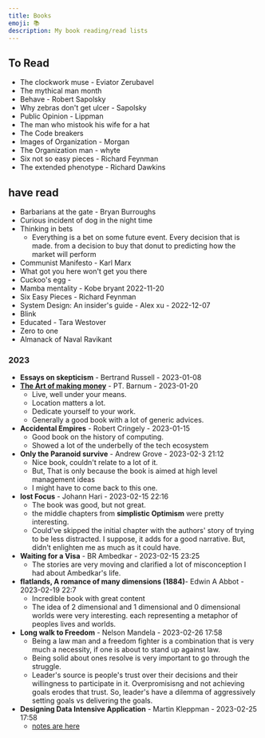 ```yaml
---
title: Books
emoji: 📚
description: My book reading/read lists
---
```


## To Read

- The clockwork muse - Eviator Zerubavel
- The mythical man month
- Behave - Robert Sapolsky
- Why zebras don't get ulcer - Sapolsky
- Public Opinion - Lippman
- The man who mistook his wife for a hat
- The Code breakers
- Images of Organization - Morgan
- The Organization man - whyte
- Six not so easy pieces - Richard Feynman
- The extended phenotype - Richard Dawkins


## have read

- Barbarians at the gate - Bryan Burroughs
- Curious incident of dog in the night time
- Thinking in bets 
  - Everything is a bet on some future event. Every decision that is made. from a decision to buy that donut to predicting how the market will perform
- Communist Manifesto - Karl Marx
- What got you here won't get you there
- Cuckoo's egg -
- Mamba mentality - Kobe bryant  2022-11-20
- Six Easy Pieces - Richard Feynman
- System Design: An insider's guide - Alex xu - 2022-12-07
- Blink
- Educated - Tara Westover
- Zero to one
- Almanack of Naval Ravikant 

### 2023
- __Essays on skepticism__ - Bertrand Russell - 2023-01-08
- [__The Art of making money__](https://www.gutenberg.org/files/8581/8581-h/8581-h.htm#link2H_4_0001) -  PT. Barnum - 2023-01-20
  - Live, well under your means.
  - Location matters a lot.
  - Dedicate yourself to your work.
  - Generally a good book with a lot of generic advices.
- __Accidental Empires__ - Robert Cringely - 2023-01-15
  - Good book on the history of computing.
  - Showed a lot of the underbelly of the tech ecosystem
- __Only the Paranoid survive__ - Andrew Grove - 2023-02-3 21:12
  - Nice book, couldn't relate to a lot of it.
  - But, That is only because the book is aimed at high level management ideas
  - I might have to come back to this one.
- __lost Focus__ - Johann Hari - 2023-02-15 22:16
  - The book was good, but not great.
  - the middle chapters from __simplistic Optimism__ were pretty interesting.
  - Could've skipped the initial chapter with the authors' story of trying to be less distracted. I suppose, it adds for a good narrative. But, didn't enlighten me as much as it could have.
- __Waiting for a Visa__ - BR Ambedkar - 2023-02-15 23:25
  - The stories are very moving and clarified a lot of misconception I had about Ambedkar's life.
- __flatlands, A romance of many dimensions (1884)__- Edwin A Abbot - 2023-02-19 22:7
  - Incredible book with great content
  - The idea of 2 dimensional and 1 dimensional and 0 dimensional worlds were very interesting. each representing a metaphor of peoples lives and worlds.
- __Long walk to Freedom__ - Nelson Mandela - 2023-02-26 17:58
  - Being a law man and a freedom fighter is a combination that is very much a necessity, if one is about to stand up against law.
  - Being solid about ones resolve is very important to go through the struggle.
  - Leader's source is people's trust over their decisions and their willingness to participate in it. Overpromisisng and not achieving goals erodes that trust. So, leader's have a dilemma of aggressively setting goals vs delivering the goals.
- __Designing Data Intensive Application__ - Martin Kleppman - 2023-02-25 17:58
  - [notes are here](/tech/theory/ddia/)



